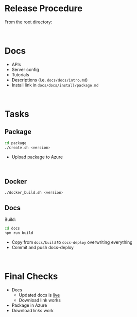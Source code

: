 # Release Procedure

From the root directory:

<br/>

# Docs
- APIs
- Server config
- Tutorials
- Descriptions (i.e. `docs/docs/intro.md`)
- Install link in `docs/docs/install/package.md`

<br/>

# Tasks

## Package

```bash
cd package
./create.sh <version>
```

- Upload package to Azure

<br/>

## Docker

```bash
./docker_build.sh <version>
```

## Docs

Build:

```bash
cd docs
npm run build
```

- Copy from `docs/build` to `docs-deploy` overwriting everything
- Commit and push docs-deploy

<br/>

# Final Checks
- Docs
  - Updated docs is [live](https://docs.nemesisdb.io/)
  - Download link works
- Package in Azure
- Download links work
